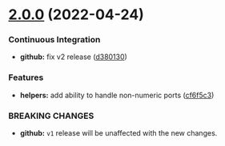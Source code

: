 # [2.0.0](https://github.com/brionmario/dev-server-ports/compare/v1.0.0...v2.0.0) (2022-04-24)


### Continuous Integration

* **github:** fix v2 release ([d380130](https://github.com/brionmario/dev-server-ports/commit/d38013018f30bae2813f6395b74d9dca975452f4))


### Features

* **helpers:** add ability to handle non-numeric ports ([cf6f5c3](https://github.com/brionmario/dev-server-ports/commit/cf6f5c3660e31e275e0136736e881dd95d7159c7))


### BREAKING CHANGES

* **github:** `v1` release will be unaffected with the new changes.
